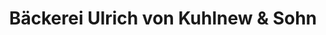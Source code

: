 ---
title: "Bäckerei Ulrich von Kuhlnew & Sohn"
url: /brandenburg-an-der-havel/baeckerei-ulrich-von-kuhlnew-und-sohn/
shop: Bäckerei
---